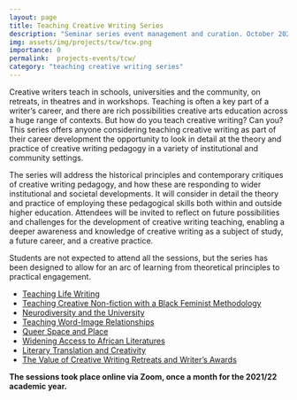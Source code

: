 ```yaml
---
layout: page
title: Teaching Creative Writing Series
description: "Seminar series event management and curation. October 2021 - May 2022"
img: assets/img/projects/tcw/tcw.png
importance: 0
permalink:  projects-events/tcw/
category: "teaching creative writing series"
---
```


Creative writers teach in schools, universities and the community, on retreats, in theatres and in workshops. Teaching is often a key part of a writer’s career, and there are rich possibilities creative arts education across a huge range of contexts. But how do you teach creative writing? Can you? This series offers anyone considering teaching creative writing as part of their career development the opportunity to look in detail at the theory and practice of creative writing pedagogy in a variety of institutional and community settings.

The series will address the historical principles and contemporary critiques of creative writing pedagogy, and how these are responding to wider institutional and societal developments. It will consider in detail the theory and practice of employing these pedagogical skills both within and outside higher education. Attendees will be invited to reflect on future possibilities and challenges for the development of creative writing teaching, enabling a deeper awareness and knowledge of creative writing as a subject of study, a future career, and a creative practice.

Students are not expected to attend all the sessions, but the series has been designed to allow for an arc of learning from theoretical principles to practical engagement.

- [Teaching Life Writing](teaching-life-writing/)
- [Teaching Creative Non-fiction with a Black Feminist Methodology](teaching-creative-non-fiction-with-a-black-feminist-methodology/)
- [Neurodiversity and the University](neurodiversity-and-the-university/)
- [Teaching Word-Image Relationships](teaching-word-image-relationships/)
- [Queer Space and Place](queer-space-and-place/)
- [Widening Access to African Literatures](widening-access-to-african-literatures/)
- [Literary Translation and Creativity](literary-translation-and-creativity/)
- [The Value of Creative Writing Retreats and Writer’s Awards](the-value-of-creative-writing-retreats-and-writers-awards/)

**The sessions took place online via Zoom, once a month for the 2021/22 academic year.**